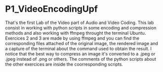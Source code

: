 # P1_VideoEncodingUpf

That's the first Lab of the Video part of Audio and Video Coding.
This lab consist in working with python scripts in some encoding and compression methods and also working with ffmpeg throught the terminal Ubuntu.
Exercices 2 and 3 are made by using ffmpeg and you can find the corresponding files attached of the original image, the rendered image and a capture of the terminal about the 
command used to obtain the result. 
I notice that the best way to compress an image it's converted to a .jpeg or .jpeg instead of .png or others.
The comments of the python scripts about the other exercices are inside the coorresponding scripts. 
